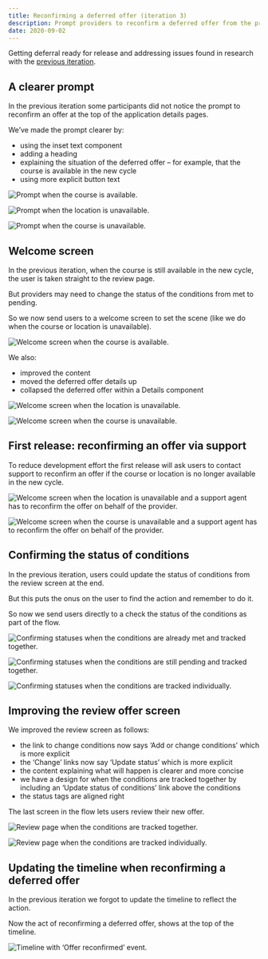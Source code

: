 ```yaml
---
title: Reconfirming a deferred offer (iteration 3)
description: Prompt providers to reconfirm a deferred offer from the previous cycle
date: 2020-09-02
---
```


Getting deferral ready for release and addressing issues found in research with the [previous iteration](/manage-teacher-training-applications/reconfirming-a-deferred-offer-iteration/).

## A clearer prompt

In the previous iteration some participants did not notice the prompt to reconfirm an offer at the top of the application details pages.

We’ve made the prompt clearer by:

- using the inset text component
- adding a heading
- explaining the situation of the deferred offer – for example, that the course is available in the new cycle
- using more explicit button text

![Prompt when the course is available.](prompt--course-available.png "Prompt when the course is available")

![Prompt when the location is unavailable.](prompt--location-unavailable.png "Prompt when the location is unavailable")

![Prompt when the course is unavailable.](prompt--course-unavailable.png "Prompt when the course is unavailable")

## Welcome screen

In the previous iteration, when the course is still available in the new cycle, the user is taken straight to the review page.

But providers may need to change the status of the conditions from met to pending.

So we now send users to a welcome screen to set the scene (like we do when the course or location is unavailable).

![Welcome screen when the course is available.](welcome--course-available.png "Welcome screen when the course is available")

We also:

- improved the content
- moved the deferred offer details up
- collapsed the deferred offer within a Details component

![Welcome screen when the location is unavailable.](welcome--location-unavailable.png "Welcome screen when the location is unavailable")

![Welcome screen when the course is unavailable.](welcome--course-unavailable.png "Welcome screen when the course is unavailable")

## First release: reconfirming an offer via support

To reduce development effort the first release will ask users to contact support to reconfirm an offer if the course or location is no longer available in the new cycle.

![Welcome screen when the location is unavailable and a support agent has to reconfirm the offer on behalf of the provider.](welcome--support-1.png "Welcome screen when the location is unavailable and a support agent has to reconfirm the offer on behalf of the provider")

![Welcome screen when the course is unavailable and a support agent has to reconfirm the offer on behalf of the provider.](welcome--support-2.png "Welcome screen when the course is unavailable and a support agent has to reconfirm the offer on behalf of the provider")

## Confirming the status of conditions

In the previous iteration, users could update the status of conditions from the review screen at the end.

But this puts the onus on the user to find the action and remember to do it.

So now we send users directly to a check the status of the conditions as part of the flow.

![Confirming statuses when the conditions are already met and tracked together.](confirm-statuses--combined.png "Confirming statuses when the conditions are already met and tracked together")

![Confirming statuses when the conditions are still pending and tracked together.](confirm-statuses--combined-pending.png "Confirming statuses when the conditions are still pending and tracked together")

![Confirming statuses when the conditions are tracked individually.](confirm-statuses--individual.png "Confirming statuses when the conditions are tracked individually")

## Improving the review offer screen

We improved the review screen as follows:

- the link to change conditions now says ‘Add or change conditions’ which is more explicit
- the ‘Change’ links now say ‘Update status’ which is more explicit
- the content explaining what will happen is clearer and more concise
- we have a design for when the conditions are tracked together by including an ‘Update status of conditions’ link above the conditions
- the status tags are aligned right

The last screen in the flow lets users review their new offer.

![Review page when the conditions are tracked together.](review--combined.png "Review page when the conditions are tracked together")

![Review page when the conditions are tracked individually.](review--individual.png "Review page when the conditions are tracked individually")

## Updating the timeline when reconfirming a deferred offer

In the previous iteration we forgot to update the timeline to reflect the action.

Now the act of reconfirming a deferred offer, shows at the top of the timeline.

![Timeline with ‘Offer reconfirmed’ event.](timeline.png "Timeline with ‘Offer reconfirmed’ event")
